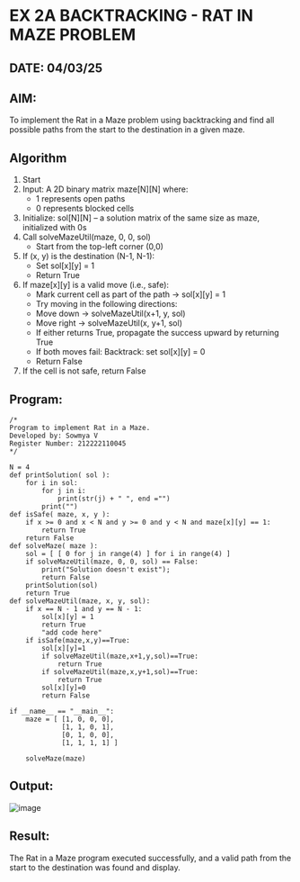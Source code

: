 # EX 2A BACKTRACKING - RAT IN MAZE PROBLEM
## DATE: 04/03/25
## AIM:
To implement the Rat in a Maze problem using backtracking and find all possible paths from the start to the destination in a given maze.

## Algorithm
1. Start
2. Input: A 2D binary matrix maze[N][N] where:
   - 1 represents open paths
   - 0 represents blocked cells
3. Initialize: sol[N][N] – a solution matrix of the same size as maze, initialized with 0s
4. Call solveMazeUtil(maze, 0, 0, sol)
   - Start from the top-left corner (0,0)
5. If (x, y) is the destination (N-1, N-1):
   - Set sol[x][y] = 1
   - Return True
6. If maze[x][y] is a valid move (i.e., safe):
   - Mark current cell as part of the path → sol[x][y] = 1
   - Try moving in the following directions:
   - Move down → solveMazeUtil(x+1, y, sol)
   - Move right → solveMazeUtil(x, y+1, sol)
   - If either returns True, propagate the success upward by returning True
   - If both moves fail: Backtrack: set sol[x][y] = 0
   - Return False
7. If the cell is not safe, return False 

## Program:
```
/*
Program to implement Rat in a Maze.
Developed by: Sowmya V
Register Number: 212222110045
*/

N = 4
def printSolution( sol ):
    for i in sol:
        for j in i:
            print(str(j) + " ", end ="")
        print("")
def isSafe( maze, x, y ):
    if x >= 0 and x < N and y >= 0 and y < N and maze[x][y] == 1:
        return True
    return False
def solveMaze( maze ):
    sol = [ [ 0 for j in range(4) ] for i in range(4) ]
    if solveMazeUtil(maze, 0, 0, sol) == False:
        print("Solution doesn't exist");
        return False
    printSolution(sol)
    return True
def solveMazeUtil(maze, x, y, sol):
    if x == N - 1 and y == N - 1:
        sol[x][y] = 1
        return True
        "add code here"
    if isSafe(maze,x,y)==True:
        sol[x][y]=1
        if solveMazeUtil(maze,x+1,y,sol)==True:
            return True
        if solveMazeUtil(maze,x,y+1,sol)==True:
            return True
        sol[x][y]=0
        return False

if __name__ == "__main__":
    maze = [ [1, 0, 0, 0],
             [1, 1, 0, 1],
             [0, 1, 0, 0],
             [1, 1, 1, 1] ]
              
    solveMaze(maze)
```
## Output:
![image](https://github.com/user-attachments/assets/9480dd1c-1019-45ac-b49a-e2906f8bb44f)

## Result:
The Rat in a Maze program executed successfully, and a valid path from the start to the destination was found and display.
